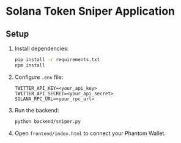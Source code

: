 # Solana Token Sniper Application

## Setup
1. Install dependencies:
   ```bash
   pip install -r requirements.txt
   npm install
   ```
2. Configure `.env` file:
   ```
   TWITTER_API_KEY=<your_api_key>
   TWITTER_API_SECRET=<your_api_secret>
   SOLANA_RPC_URL=<your_rpc_url>
   ```
3. Run the backend:
   ```bash
   python backend/sniper.py
   ```
4. Open `frontend/index.html` to connect your Phantom Wallet.